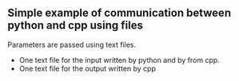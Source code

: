 ## Simple example of communication between python and cpp using files

Parameters are passed using text files. 
- One text file for the input written by python and by from cpp.
- One text file for the output written by cpp 